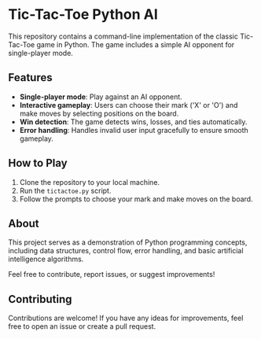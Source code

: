 # Tic-Tac-Toe Python AI

This repository contains a command-line implementation of the classic Tic-Tac-Toe game in Python. The game includes a simple AI opponent for single-player mode.

## Features

- **Single-player mode**: Play against an AI opponent.
- **Interactive gameplay**: Users can choose their mark ('X' or 'O') and make moves by selecting positions on the board.
- **Win detection**: The game detects wins, losses, and ties automatically.
- **Error handling**: Handles invalid user input gracefully to ensure smooth gameplay.

## How to Play

1. Clone the repository to your local machine.
2. Run the `tictactoe.py` script.
3. Follow the prompts to choose your mark and make moves on the board.

## About

This project serves as a demonstration of Python programming concepts, including data structures, control flow, error handling, and basic artificial intelligence algorithms.

Feel free to contribute, report issues, or suggest improvements!

## Contributing

Contributions are welcome! If you have any ideas for improvements, feel free to open an issue or create a pull request.
